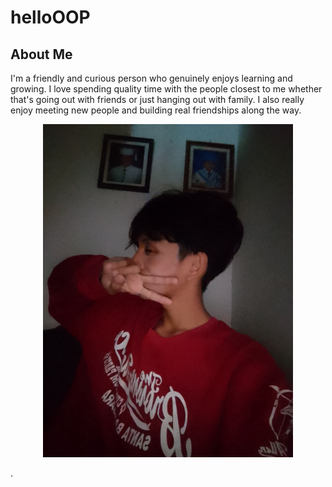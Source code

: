 # helloOOP

## About Me
I'm a friendly and curious person who genuinely enjoys learning and growing. I love spending quality time with the people closest to me whether that's going out with friends or just hanging out with family. I also really enjoy meeting new people and building real friendships along the way.

<p align="center">
  <img src="IMG_20250826_081752.jpg" alt="My Picture" width="400" hieght="400"/>
</p>.
